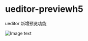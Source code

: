 # ueditor-previewh5
ueditor 新增预览功能

![Image text](https://raw.githubusercontent.com/wensenhh/ueditor-previewh5/master/demo.gif)
